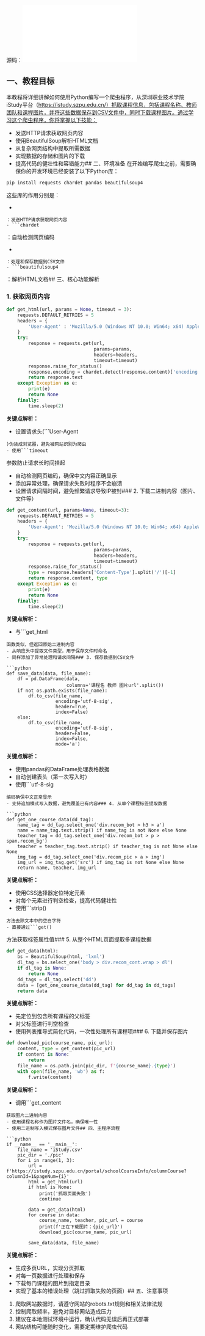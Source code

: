 源码：![4. 抓取iStudy课程信息.py](./iStudy平台获取课程数据.assert/1746936358225-099664e1-b3d5-4385-b4ac-19393d462fea.py)

## 一、教程目标
本教程将详细讲解如何使用Python编写一个爬虫程序，从深圳职业技术学院iStudy平台（https://istudy.szpu.edu.cn/）抓取课程信息，包括课程名称、教师团队和课程图片，并将这些数据保存到CSV文件中，同时下载课程图片。通过学习这个爬虫程序，你将掌握以下技能：

- 发送HTTP请求获取网页内容
- 使用BeautifulSoup解析HTML文档
- 从复杂网页结构中提取所需数据
- 实现数据的存储和图片的下载
- 提高代码的健壮性和容错能力## 二、环境准备
在开始编写爬虫之前，需要确保你的开发环境已经安装了以下Python库：

```bash
pip install requests chardet pandas beautifulsoup4
```
这些库的作用分别是：

- ```requests
```
：发送HTTP请求获取网页内容
- ```chardet
```
：自动检测网页编码
- ```pandas
```
：处理和保存数据到CSV文件
- ```beautifulsoup4
```
：解析HTML文档## 三、核心功能解析
### 1. 获取网页内容

```python
def get_html(url, params = None, timeout = 3):
    requests.DEFAULT_RETRIES = 5
    headers = {
        'User-Agent' : 'Mozilla/5.0 (Windows NT 10.0; Win64; x64) AppleWebKit/537.36 (KHTML, like Gecko) Chrome/124.0.0.0 Safari/537.36 Edg/124.0.0.0'
    }
    try:
        response = requests.get(url,
                                params=params,
                                headers=headers,
                                timeout=timeout)
        response.raise_for_status()
        response.encoding = chardet.detect(response.content)['encoding']
        return response.text
    except Exception as e:
        print(e)
        return None
    finally:
        time.sleep(2)
```
**关键点解析：**

- 设置请求头(```User-Agent
```
)伪装成浏览器，避免被网站识别为爬虫
- 使用```timeout
```
参数防止请求长时间挂起
- 自动检测网页编码，确保中文内容正确显示
- 添加异常处理，确保请求失败时程序不会崩溃
- 设置请求间隔时间，避免频繁请求导致IP被封### 2. 下载二进制内容（图片、文件等）

```python
def get_content(url, params=None, timeout=3):
    requests.DEFAULT_RETRIES = 5
    headers = {
        'User-Agent': 'Mozilla/5.0 (Windows NT 10.0; Win64; x64) AppleWebKit/537.36 (KHTML, like Gecko) Chrome/124.0.0.0 Safari/537.36 Edg/124.0.0.0'
    }
    try:
        response = requests.get(url,
                                params=params,
                                headers=headers,
                                timeout=timeout)
        response.raise_for_status()
        type = response.headers['Content-Type'].split('/')[-1]
        return response.content, type
    except Exception as e:
        print(e)
        return None
    finally:
        time.sleep(2)
```
**关键点解析：**

- 与```get_html
```
函数类似，但返回原始二进制内容
- 从响应头中提取文件类型，用于保存文件时命名
- 同样添加了异常处理和请求间隔### 3. 保存数据到CSV文件

```python
def save_data(data, file_name):
    df = pd.DataFrame(data,
                      columns='课程名 教师 图片url'.split())
    if not os.path.exists(file_name):
        df.to_csv(file_name,
                  encoding='utf-8-sig',
                  header=True,
                  index=False)
    else:
        df.to_csv(file_name,
                  encoding='utf-8-sig',
                  header=False,
                  index=False,
                  mode='a')
```
**关键点解析：**

- 使用pandas的DataFrame处理表格数据
- 自动创建表头（第一次写入时）
- 使用```utf-8-sig
```
编码确保中文正常显示
- 支持追加模式写入数据，避免覆盖已有内容### 4. 从单个课程标签提取数据

```python
def get_one_course_data(dd_tag):
    name_tag = dd_tag.select_one('div.recom_bot > h3 > a')
    name = name_tag.text.strip() if name_tag is not None else None
    teacher_tag = dd_tag.select_one('div.recom_bot > p > span.recom_bg')
    teacher = teacher_tag.text.strip() if teacher_tag is not None else None
    img_tag = dd_tag.select_one('div.recom_pic > a > img')
    img_url = img_tag.get('src') if img_tag is not None else None
    return name, teacher, img_url
```
**关键点解析：**

- 使用CSS选择器定位特定元素
- 对每个元素进行判空检查，提高代码健壮性
- 使用```strip()
```
方法去除文本中的空白字符
- 直接通过```get()
```
方法获取标签属性值### 5. 从整个HTML页面提取多课程数据

```python
def get_data(html):
    bs = BeautifulSoup(html, 'lxml')
    dl_tag = bs.select_one('body > div.recom_cont.wrap > dl')
    if dl_tag is None:
        return None
    dd_tags = dl_tag.select('dd')
    data = [get_one_course_data(dd_tag) for dd_tag in dd_tags]
    return data
```
**关键点解析：**

- 先定位到包含所有课程的父标签
- 对父标签进行判空检查
- 使用列表推导式简化代码，一次性处理所有课程项### 6. 下载并保存图片

```python
def download_pic(course_name, pic_url):
    content, type = get_content(pic_url)
    if content is None:
        return
    file_name = os.path.join(pic_dir, f'{course_name}.{type}')
    with open(file_name, 'wb') as f:
        f.write(content)
```
**关键点解析：**

- 调用```get_content
```
获取图片二进制内容
- 使用课程名称作为图片文件名，确保唯一性
- 使用二进制写入模式保存图片文件## 四、主程序流程

```python
if __name__ == '__main__':
    file_name = 'iStudy.csv'
    pic_dir = './pic'
    for i in range(1, 3):
        url = f'https://istudy.szpu.edu.cn/portal/schoolCourseInfo/columnCourse?columnId=1&pageNum={i}'
        html = get_html(url)
        if html is None:
            print('抓取页面失败')
            continue

        data = get_data(html)
        for course in data:
            course_name, teacher, pic_url = course
            print(f'正在下载图片：{pic_url}')
            download_pic(course_name, pic_url)

        save_data(data, file_name)
```
**关键点解析：**

- 生成多页URL，实现分页抓取
- 对每一页数据进行处理和保存
- 下载每门课程的图片到指定目录
- 实现了基本的错误处理（跳过抓取失败的页面）## 五、注意事项

1. 爬取网站数据时，请遵守网站的robots.txt规则和相关法律法规
2. 控制爬取频率，避免对目标网站造成压力
3. 建议在本地测试环境中运行，确认代码无误后再正式部署
4. 网站结构可能随时变化，需要定期维护爬虫代码​
